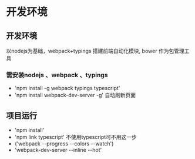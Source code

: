 # 开发环境

## 开发环境
以nodejs为基础，webpack+typings 搭建前端自动化模块, bower 作为包管理工具

### 需安装nodejs 、webpack 、typings

* 'npm install -g webpack typings typescript'
* 'npm install webpack-dev-server -g' 自动刷新页面

## 项目运行

* 'npm install'
* 'npm link typescript' 不使用typescript可不用这一步
* ('webpack --progress --colors --watch')
* 'webpack-dev-server --inline --hot'
